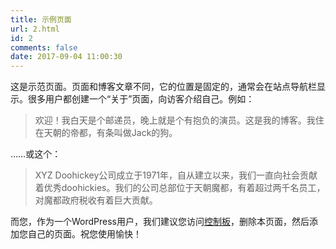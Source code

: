 ```yaml
---
title: 示例页面
url: 2.html
id: 2
comments: false
date: 2017-09-04 11:00:30
---
```


这是示范页面。页面和博客文章不同，它的位置是固定的，通常会在站点导航栏显示。很多用户都创建一个“关于”页面，向访客介绍自己。例如：

> 欢迎！我白天是个邮递员，晚上就是个有抱负的演员。这是我的博客。我住在天朝的帝都，有条叫做Jack的狗。

……或这个：

> XYZ Doohickey公司成立于1971年，自从建立以来，我们一直向社会贡献着优秀doohickies。我们的公司总部位于天朝魔都，有着超过两千名员工，对魔都政府税收有着巨大贡献。

而您，作为一个WordPress用户，我们建议您访问[控制板](https://sowevo.com/wp-admin/)，删除本页面，然后添加您自己的页面。祝您使用愉快！